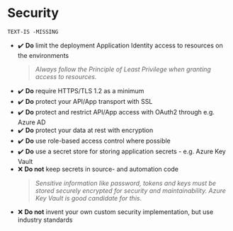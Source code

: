 # Security

`TEXT-IS -MISSING`

- ✔️ **Do** limit the deployment Application   Identity access to resources on the environments
    > *Always follow the Principle of Least Privilege when granting access to resources.*
- ✔️ **Do** require HTTPS/TLS 1.2 as a minimum
- ✔️ **Do** protect your API/App transport with SSL
- ✔️ **Do** protect and restrict API/App access with OAuth2 through e.g. Azure AD
- ✔️ **Do** protect your data at rest with encryption
- ✔️ **Do** use role-based access control where possible
- ✔️ **Do** use a secret store for storing application secrets - e.g. Azure Key Vault
- ❌ **Do not** keep secrets in source- and automation code
    > *Sensitive information like password, tokens and keys must be stored securely encrypted for security and maintainability. Azure Key Vault is good candidate for this.*
- ❌ **Do not** invent your own custom security implementation, but use industry standards
